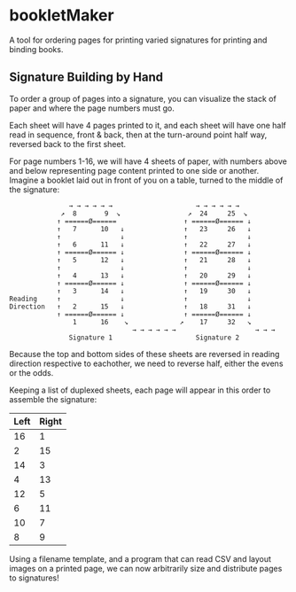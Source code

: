 # bookletMaker

A tool for ordering pages for printing varied signatures for printing and binding books.



## Signature Building by Hand

To order a group of pages into a signature, you can visualize the stack of paper and where the page numbers must go.

Each sheet will have 4 pages printed to it, and each sheet will have one half read in sequence, front & back, then at the turn-around point half way, reversed back to the first sheet.

For page numbers 1-16, we will have 4 sheets of paper, with numbers above and below representing page content printed to one side or another. Imagine a booklet laid out in front of you on a table, turned to the middle of the signature:

```
               → → → → → →                     → → → → → →
             ↗︎  8       9  ↘︎                 ↗︎  24     25  ↘︎
            ↑ ======Ø======                 ↑ ======Ø====== ↓
            ↑   7      10   ↓               ↑   23     26   ↓
            ↑               ↓               ↑               ↓
            ↑   6      11   ↓               ↑   22     27   ↓
            ↑ ======Ø====== ↓               ↑ ======Ø====== ↓
            ↑   5      12   ↓               ↑   21     28   ↓
            ↑               ↓               ↑               ↓
            ↑   4      13   ↓               ↑   20     29   ↓
            ↑ ======Ø====== ↓               ↑ ======Ø====== ↓
            ↑   3      14   ↓               ↑   19     30   ↓
Reading     ↑               ↓               ↑               ↓
Direction   ↑   2      15   ↓               ↑   18     31   ↓
            ↑ ======Ø====== ↓               ↑ ======Ø====== ↓
                1      16    ↘︎             ↗︎    17     32   ↘︎
                               → → → → → →                    → → →
               Signature 1                     Signature 2
```

Because the top and bottom sides of these sheets are reversed in reading direction respective to eachother, we need to reverse half, either the evens or the odds.

Keeping a list of duplexed sheets, each page will appear in this order to assemble the signature:

| Left | Right |
|------|-------|
|   16 |     1 |
|    2 |    15 |
|   14 |     3 |
|    4 |    13 |
|   12 |     5 |
|    6 |    11 |
|   10 |     7 |
|    8 |     9 |

Using a filename template, and a program that can read CSV and layout images on a printed page, we can now arbitrarily size and distribute pages to signatures!


